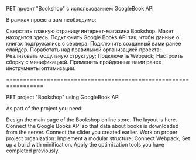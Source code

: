 PET проект "Bookshop" с использованием GoogleBook API

В рамках проекта вам необходимо:

Сверстать главную страницу интернет-магазина Bookshop. Макет находится здесь.
Подключить Google Books API так, чтобы данные о книгах подгружались с сервера.
Подключить созданный вами ранее слайдер.
Поработать над правильной организацией проекта:
Реализовать модульную структуру;
Подключить Webpack;
Настроить сборку с минификацией.
Применить пройденные вами ранее инструменты оптимизации.

=================================================================

PET project "Bookshop" using GoogleBook API

As part of the project you need:

Design the main page of the Bookshop online store. The layout is here.
Connect the Google Books API so that data about books is downloaded from the server.
Connect the slider you created earlier.
Work on proper project organization:
Implement a modular structure;
Connect Webpack;
Set up a build with minification.
Apply the optimization tools you have completed previously.
